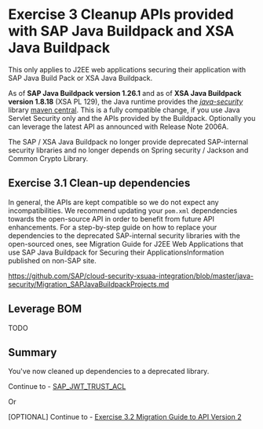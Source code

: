 # Exercise 3 Cleanup APIs provided with SAP Java Buildpack and XSA Java Buildpack
This only applies to J2EE web applications securing their application with SAP Java Build Pack or XSA Java Buildpack.

As of **SAP Java Buildpack version 1.26.1** and as of **XSA Java Buildpack version 1.8.18** (XSA PL 129), the Java runtime provides the [*java-security*](https://github.com/SAP/cloud-security-xsuaa-integration/tree/master/java-security) library [maven central](https://search.maven.org/search?q=g:com.sap.cloud.security). This is a fully compatible change, if you use Java Servlet Security only and the APIs provided by the Buildpack. Optionally you can leverage the latest API as announced with Release Note 2006A.

The SAP / XSA Java Buildpack no longer provide deprecated SAP-internal security libraries and no longer depends on Spring security / Jackson and Common Crypto Library.

## Exercise 3.1 Clean-up dependencies
In general, the APIs are kept compatible so we do not expect any incompatibilities. We recommend updating your `pom.xml` dependencies towards the open-source API in order to benefit from future API enhancements. For a step-by-step guide on how to replace your dependencies to the deprecated SAP-internal security libraries with the open-sourced ones, see Migration Guide for J2EE Web Applications that use SAP Java Buildpack for Securing their ApplicationsInformation published on non-SAP site.

https://github.com/SAP/cloud-security-xsuaa-integration/blob/master/java-security/Migration_SAPJavaBuildpackProjects.md

## Leverage BOM
TODO

## Summary

You've now cleaned up dependencies to a deprecated library.

Continue to - [SAP_JWT_TRUST_ACL](../sap_jwt_trust_acl/README.md)

Or

[OPTIONAL] Continue to - [Exercise 3.2 Migration Guide to API Version 2](https://github.com/SAP/cloud-security-xsuaa-integration/blob/master/java-security/Migration_SAPJavaBuildpackProjects_V2.md)

